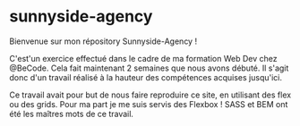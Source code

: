 # sunnyside-agency

Bienvenue sur mon répository Sunnyside-Agency !

C'est'un exercice effectué dans le cadre de ma formation Web Dev chez @BeCode.
Cela fait maintenant 2 semaines que nous avons débuté.
Il s'agit donc d'un travail réalisé à la hauteur des compétences acquises jusqu'ici.


Ce travail avait pour but de nous faire reproduire ce site, en utilisant des flex ou des grids.
Pour ma part je me suis servis des Flexbox ! 
SASS et BEM ont été les maîtres mots de ce travail.

